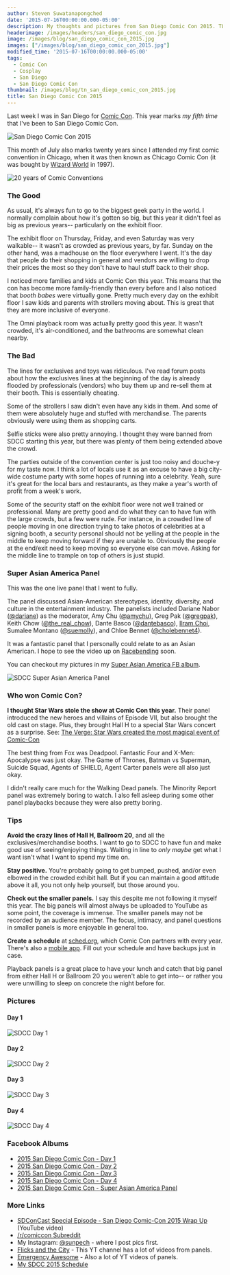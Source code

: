 ```yaml
---
author: Steven Suwatanapongched
date: '2015-07-16T00:00:00.000-05:00'
description: My thoughts and pictures from San Diego Comic Con 2015. TL;DR; Still a great con, not as busy as previous years, more family-friendly than ever.
headerimage: /images/headers/san_diego_comic_con.jpg
image: /images/blog/san_diego_comic_con_2015.jpg
images: ["/images/blog/san_diego_comic_con_2015.jpg"]
modified_time: '2015-07-16T00:00:00.000-05:00'
tags:
  - Comic Con
  - Cosplay
  - San Diego
  - San Diego Comic Con
thumbnail: /images/blog/tn_san_diego_comic_con_2015.jpg
title: San Diego Comic Con 2015
---
```



Last week I was in San Diego for [Comic Con](http://www.comic-con.org/cci). This year marks *my fifth time* that I've been to San Diego Comic Con.

![San Diego Comic Con 2015](/images/blog/san_diego_comic_con_2015.jpg)

This month of July also marks twenty years since I attended my first comic convention in Chicago, when it was then known as Chicago Comic Con (it was bought by [Wizard World](http://www.wizardworld.com/chicago.html) in 1997).

![20 years of Comic Conventions](/images/blog/comic_con_20_years.jpg)

### The Good

As usual, it's always fun to go to the biggest geek party in the world. I normally complain about how it's gotten so big, but this year it didn't feel as big as previous years-- particularly on the exhibit floor.

The exhibit floor on Thursday, Friday, and even Saturday was very walkable-- it wasn't as crowded as previous years, by far. Sunday on the other hand, was a madhouse on the floor everywhere I went. It's the day that people do their shopping in general and vendors are willing to drop their prices the most so they don't have to haul stuff back to their shop.

I noticed more families and kids at Comic Con this year. This means that the con has become more family-friendly than every before and I also noticed that *booth babes* were virtually gone. Pretty much every day on the exhibit floor I saw kids and parents with strollers moving about. This is great that they are more inclusive of everyone.

The Omni playback room was actually pretty good this year. It wasn't crowded, it's air-conditioned, and the bathrooms are somewhat clean nearby.

### The Bad

The lines for exclusives and toys was ridiculous. I've read forum posts about how the exclusives lines at the beginning of the day is already flooded by professionals (vendors) who buy them up and re-sell them at their booth. This is essentially cheating.

Some of the strollers I saw didn't even have any kids in them. And some of them were absolutely huge and stuffed with merchandise. The parents obviously were using them as shopping carts.

Selfie sticks were also pretty annoying. I thought they were banned from SDCC starting this year, but there was plenty of them being extended above the crowd.

The parties outside of the convention center is just too noisy and douche-y for my taste now. I think a lot of locals use it as an excuse to have a big city-wide costume party with some hopes of running into a celebrity. Yeah, sure it's great for the local bars and restaurants, as they make a year's worth of profit from a week's work.

Some of the security staff on the exhibit floor were not well trained or professional. Many are pretty good and do what they can to have fun with the large crowds, but a few were rude. For instance, in a crowded line of people moving in one direction trying to take photos of celebrities at a signing booth, a security personal should not be yelling at the people in the middle to keep moving forward if they are unable to. Obviously the people at the end/exit need to keep moving so everyone else can move. Asking for the middle line to trample on top of others is just stupid.

### Super Asian America Panel

This was the one live panel that I went to fully.

The panel discussed Asian-American stereotypes, identity, diversity, and culture in the entertainment industry. The panelists included Dariane Nabor ([@dariane](https://twitter.com/dariane)) as the moderator, Amy Chu ([@amychu](https://twitter.com/amychu)), Greg Pak ([@gregpak](https://twitter.com/gregpak)), Keith Chow ([@the_real_chow](https://twitter.com/the_real_chow)), Dante Basco ([@dantebasco](https://twitter.com/dantebasco)), [Ilram Choi](https://www.facebook.com/ilram.choi), Sumalee Montano ([@suemolly](https://twitter.com/suemolly)), and Chloe Bennet ([@cholebennet4](https://twitter.com/chloebennet4)).

It was a fantastic panel that I personally could relate to as an Asian American. I hope to see the video up on [Racebending](https://www.facebook.com/racebending) soon.

You can checkout my pictures in my [Super Asian America FB album](https://www.facebook.com/media/set/?set=a.916792858385739.1073741893.408588035872893&type=3).

![SDCC Super Asian America Panel](/images/blog/2015_sdcc_super_asian_america.jpg)

### Who won Comic Con?

**I thought Star Wars stole the show at Comic Con this year.** Their panel introduced the new heroes and villains of Episode VII, but also brought the old cast on stage. Plus, they brought Hall H to a special Star Wars concert as a surprise. See: [The Verge: Star Wars created the most magical event of Comic-Con](http://www.theverge.com/2015/7/13/8950017/star-wars-concert-comic-con-2015)

The best thing from Fox was Deadpool. Fantastic Four and X-Men: Apocalypse was just okay. The Game of Thrones, Batman vs Superman, Suicide Squad, Agents of SHIELD, Agent Carter panels were all also just okay.

I didn't really care much for the Walking Dead panels. The Minority Report panel was extremely boring to watch. I also fell asleep during some other panel playbacks because they were also pretty boring.

### Tips

**Avoid the crazy lines of Hall H, Ballroom 20**, and all the exclusives/merchandise booths. I want to go to SDCC to have fun and make good use of seeing/enjoying things. Waiting in line to *only maybe* get what I want isn't what I want to spend my time on.

**Stay positive.** You're probably going to get bumped, pushed, and/or even elbowed in the crowded exhibit hall. But if you can maintain a good attitude above it all, you not only help yourself, but those around you.

**Check out the smaller panels.** I say this despite me not following it myself this year. The big panels will almost always be uploaded to YouTube as some point, the coverage is immense. The smaller panels may not be recorded by an audience member. The focus, intimacy, and panel questions in smaller panels is more enjoyable in general too.

**Create a schedule** at [sched.org](https://sched.org/), which Comic Con partners with every year. There's also a [mobile app](http://www.comic-con.org/apps). Fill out your schedule and have backups just in case.

Playback panels is a great place to have your lunch and catch that big panel from either Hall H or Ballroom 20 you weren't able to get into-- or rather you were unwilling to sleep on concrete the night before for.

### Pictures

#### Day 1

![SDCC Day 1](/images/blog/2015_sdcc_day_1.jpg)

#### Day 2

![SDCC Day 2](/images/blog/2015_sdcc_day_2.jpg)

#### Day 3

![SDCC Day 3](/images/blog/2015_sdcc_day_3.jpg)

#### Day 4

![SDCC Day 4](/images/blog/2015_sdcc_day_4.jpg)

### Facebook Albums

* [2015 San Diego Comic Con - Day 1](https://www.facebook.com/media/set/?set=a.916699525061739.1073741889.408588035872893&type=3)
* [2015 San Diego Comic Con - Day 2](https://www.facebook.com/media/set/?set=a.916721288392896.1073741890.408588035872893&type=3)
* [2015 San Diego Comic Con - Day 3](https://www.facebook.com/media/set/?set=a.916744751723883.1073741891.408588035872893&type=3)
* [2015 San Diego Comic Con - Day 4](https://www.facebook.com/media/set/?set=a.916790738385951.1073741892.408588035872893&type=3)
* [2015 San Diego Comic Con - Super Asian America Panel](https://www.facebook.com/media/set/?set=a.916792858385739.1073741893.408588035872893&type=3)

### More Links

* [SDConCast Special Episode - San Diego Comic-Con 2015 Wrap Up](https://www.youtube.com/watch?v=1yClDtl4oQo) (YouTube video)
* [/r/comiccon Subreddit](https://www.reddit.com/r/comiccon)
* My Instagram: [@sunpech](http://instagram.com/sunpech) - where I post pics first.
* [Flicks and the City](https://www.youtube.com/user/flicksandthecity) - This YT channel has a lot of videos from panels.
* [Emergency Awesome](https://www.youtube.com/user/emergencyawesome) - Also a lot of YT videos of panels.
* [My SDCC 2015 Schedule](https://comiccon2015.sched.org/sunpech)
